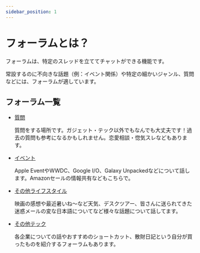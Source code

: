```yaml
---
sidebar_position: 1
---
```


# フォーラムとは？

フォーラムは、特定のスレッドを立ててチャットができる機能です。

常設するのに不向きな話題（例：イベント関係）や特定の細かいジャンル、質問などには、フォーラムが適しています。

## フォーラム一覧

- [質問](https://discord.com/channels/753903663298117694/1034090635852001310)

    質問をする場所です。ガジェット・テック以外でもなんでも大丈夫です！過去の質問も参考になるかもしれません。⁠恋愛相談・惚気スレなどもあります。

- [イベント](https://discord.com/channels/753903663298117694/1095991012586950696)

    Apple Eventや⁠WWDC、Google I/O、Galaxy Unpackedなどについて話します。Amazonセールの情報共有などもこちらで。

- [その他ライフスタイル](https://discord.com/channels/753903663298117694/1095990965782712330)

    映画の感想や最近暑いね〜など天気、デスクツアー、皆さんに送られてきた迷惑メールの変な日本語についてなど様々な話題について話してます。

- [その他テック](https://discord.com/channels/753903663298117694/1095990742943535197)

    各企業についての話や⁠おすすめのショートカット、散財日記という自分が買ったものを紹介するフォーラムもあります。
